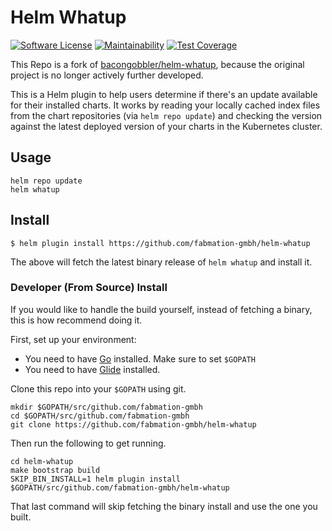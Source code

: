 # Helm Whatup

[![Software License](https://img.shields.io/badge/license-MIT-brightgreen.svg?style=for-the-badge)](/LICENSE.md)
[![Maintainability](https://api.codeclimate.com/v1/badges/ec4254803f465c1c8a58/maintainability)](https://codeclimate.com/github/fabmation-gmbh/helm-whatup/maintainability)
[![Test Coverage](https://api.codeclimate.com/v1/badges/ec4254803f465c1c8a58/test_coverage)](https://codeclimate.com/github/fabmation-gmbh/helm-whatup/test_coverage)


This Repo is a fork of [bacongobbler/helm-whatup][], because the original project is no longer actively further developed.

This is a Helm plugin to help users determine if there's an update available for their installed charts.
It works by reading your locally cached index files from the chart repositories (via `helm repo update`) and checking
the version against the latest deployed version of your charts in the Kubernetes cluster.


## Usage

```
helm repo update
helm whatup
```


## Install

```
$ helm plugin install https://github.com/fabmation-gmbh/helm-whatup
```

The above will fetch the latest binary release of `helm whatup` and install it.


### Developer (From Source) Install

If you would like to handle the build yourself, instead of fetching a binary, this is how recommend doing it.

First, set up your environment:

- You need to have [Go](http://golang.org) installed. Make sure to set `$GOPATH`
- You need to have [Glide](http://glide.sh) installed.

Clone this repo into your `$GOPATH` using git.

```
mkdir $GOPATH/src/github.com/fabmation-gmbh
cd $GOPATH/src/github.com/fabmation-gmbh
git clone https://github.com/fabmation-gmbh/helm-whatup
```

Then run the following to get running.

```
cd helm-whatup
make bootstrap build
SKIP_BIN_INSTALL=1 helm plugin install $GOPATH/src/github.com/fabmation-gmbh/helm-whatup
```

That last command will skip fetching the binary install and use the one you
built.



<!-- LINKS -->
[bacongobbler/helm-whatup]: https://github.com/bacongobbler/helm-whatup